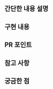 ## 간단한 내용 설명

## 구현 내용

<!-- ## 스크린샷 -->

<!--## 장애물 -->

## PR 포인트<!--리뷰어가 집중했으면 하는 부분 -->

## 참고 사항<!--특이 사항이나 리뷰어가 알고 있으면 좋을 것 같은 내용 -->

## 궁금한 점

<!-- ## 이슈 번호
- close -->

<!--## 테스트 계획 또는 완료 사항-->
